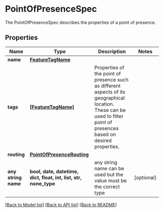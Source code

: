 # PointOfPresenceSpec

The PointOfPresenceSpec describes the properties of a point of presence. 

## Properties
Name | Type | Description | Notes
------------ | ------------- | ------------- | -------------
**name** | [**FeatureTagName**](FeatureTagName.md) |  | 
**tags** | [**[FeatureTagName]**](FeatureTagName.md) | Properties of the point of presence such as different aspects of its geographical location. These can be used to filter point of presences based on desired properties.  | 
**routing** | [**PointOfPresenceRouting**](PointOfPresenceRouting.md) |  | 
**any string name** | **bool, date, datetime, dict, float, int, list, str, none_type** | any string name can be used but the value must be the correct type | [optional]

[[Back to Model list]](../README.md#documentation-for-models) [[Back to API list]](../README.md#documentation-for-api-endpoints) [[Back to README]](../README.md)


